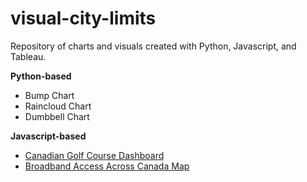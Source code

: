 # visual-city-limits
Repository of charts and visuals created with Python, Javascript, and Tableau.

<strong>Python-based</strong>
- Bump Chart
- Raincloud Chart
- Dumbbell Chart

<strong>Javascript-based</strong>
- <a href="https://fitzpk.github.io/visual-city-limits/javascript/score-golf/score_app.html">Canadian Golf Course Dashboard</a>
- <a href="https://fitzpk.github.io/visual-city-limits/javascript/hex-map/hex_broadband_map.html">Broadband Access Across Canada Map</a>
